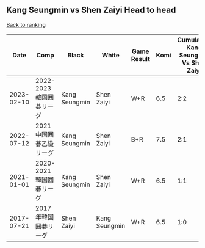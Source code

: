 ## Kang Seungmin vs Shen Zaiyi Head to head

[Back to ranking](../../index.md)




| **Date** | **Comp** | **Black** | **White** | **Game Result** | **Komi** | **Cumulative Kang Seungmin Vs Shen Zaiyi** | **Kang Seungmin Streak** | **Shen Zaiyi Streak** | 
| --- | --- | --- | --- | --- | --- | --- | --- | --- |
| 2023-02-10 | 2022-2023韓国囲碁リーグ | Kang Seungmin | Shen Zaiyi | W+R | 6.5 | 2:2 | 0 | 1 | 
| 2022-07-12 | 2021中国囲碁乙級リーグ | Kang Seungmin | Shen Zaiyi | B+R | 7.5 | 2:1 | 1 | 0 | 
| 2021-01-01 | 2020-2021韓国囲碁リーグ | Kang Seungmin | Shen Zaiyi | W+R | 6.5 | 1:1 | 0 | 1 | 
| 2017-07-21 | 2017年韓国囲碁リーグ | Shen Zaiyi | Kang Seungmin | W+R | 6.5 | 1:0 | 1 | 0 |




